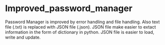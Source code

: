 # Improved_password_manager
Password Manager is improved by error handling and file handling.
Also text file (.txt) is replaced with JSON file (.json).
JSON file make easier to extact information in the form of dictionary in python.
JSON file is easier to load, write and update.
